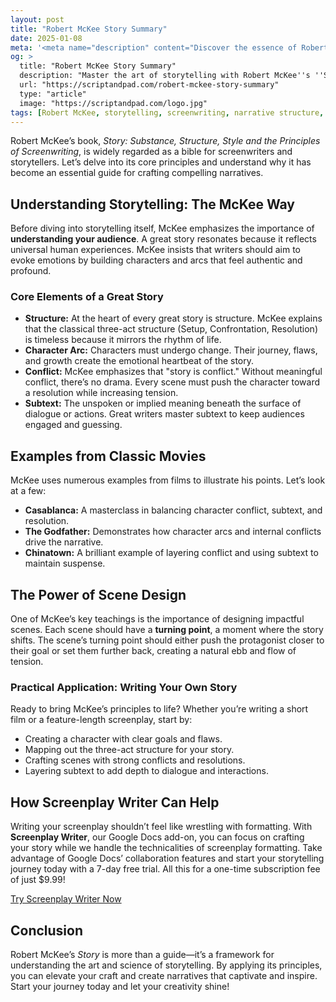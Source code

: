 ```yaml
---
layout: post
title: "Robert McKee Story Summary"
date: 2025-01-08
meta: '<meta name="description" content="Discover the essence of Robert McKee''s ''Story'', the ultimate guide to screenwriting and storytelling. Learn its core principles to elevate your craft."><meta name="keywords" content="Robert McKee, Story summary, screenwriting, storytelling, scriptwriting tips, narrative structure"><meta name="author" content="Screenplay Writer"><meta name="robots" content="index, follow"><link rel="canonical" href="https://scriptandpad.com/robert-mckee-story-summary">'
og: >
  title: "Robert McKee Story Summary"
  description: "Master the art of storytelling with Robert McKee''s ''Story.'' Learn the techniques that redefine screenwriting and create compelling narratives."
  url: "https://scriptandpad.com/robert-mckee-story-summary"
  type: "article"
  image: "https://scriptandpad.com/logo.jpg"
tags: [Robert McKee, storytelling, screenwriting, narrative structure, Story book summary]
---
```

<p>Robert McKee’s book, <em>Story: Substance, Structure, Style and the Principles of Screenwriting</em>, is widely regarded as a bible for screenwriters and storytellers. Let’s delve into its core principles and understand why it has become an essential guide for crafting compelling narratives.</p>

<h2>Understanding Storytelling: The McKee Way</h2>
<p>Before diving into storytelling itself, McKee emphasizes the importance of <strong>understanding your audience</strong>. A great story resonates because it reflects universal human experiences. McKee insists that writers should aim to evoke emotions by building characters and arcs that feel authentic and profound.</p>

<h3>Core Elements of a Great Story</h3>
<ul>
  <li><strong>Structure:</strong> At the heart of every great story is structure. McKee explains that the classical three-act structure (Setup, Confrontation, Resolution) is timeless because it mirrors the rhythm of life.</li>
  <li><strong>Character Arc:</strong> Characters must undergo change. Their journey, flaws, and growth create the emotional heartbeat of the story.</li>
  <li><strong>Conflict:</strong> McKee emphasizes that "story is conflict." Without meaningful conflict, there’s no drama. Every scene must push the character toward a resolution while increasing tension.</li>
  <li><strong>Subtext:</strong> The unspoken or implied meaning beneath the surface of dialogue or actions. Great writers master subtext to keep audiences engaged and guessing.</li>
</ul>

<h2>Examples from Classic Movies</h2>
<p>McKee uses numerous examples from films to illustrate his points. Let’s look at a few:</p>
<ul>
  <li><strong>Casablanca:</strong> A masterclass in balancing character conflict, subtext, and resolution.</li>
  <li><strong>The Godfather:</strong> Demonstrates how character arcs and internal conflicts drive the narrative.</li>
  <li><strong>Chinatown:</strong> A brilliant example of layering conflict and using subtext to maintain suspense.</li>
</ul>

<h2>The Power of Scene Design</h2>
<p>One of McKee’s key teachings is the importance of designing impactful scenes. Each scene should have a <strong>turning point</strong>, a moment where the story shifts. The scene’s turning point should either push the protagonist closer to their goal or set them further back, creating a natural ebb and flow of tension.</p>

<h3>Practical Application: Writing Your Own Story</h3>
<p>Ready to bring McKee’s principles to life? Whether you’re writing a short film or a feature-length screenplay, start by:</p>
<ul>
  <li>Creating a character with clear goals and flaws.</li>
  <li>Mapping out the three-act structure for your story.</li>
  <li>Crafting scenes with strong conflicts and resolutions.</li>
  <li>Layering subtext to add depth to dialogue and interactions.</li>
</ul>

<h2>How Screenplay Writer Can Help</h2>
<p>Writing your screenplay shouldn’t feel like wrestling with formatting. With <strong>Screenplay Writer</strong>, our Google Docs add-on, you can focus on crafting your story while we handle the technicalities of screenplay formatting. Take advantage of Google Docs’ collaboration features and start your storytelling journey today with a 7-day free trial. All this for a one-time subscription fee of just $9.99!</p>

<p><a href="https://workspace.google.com/marketplace/app/screenplay_writer/417536167724" target="_blank">Try Screenplay Writer Now</a></p>

<h2>Conclusion</h2>
<p>Robert McKee’s <em>Story</em> is more than a guide—it’s a framework for understanding the art and science of storytelling. By applying its principles, you can elevate your craft and create narratives that captivate and inspire. Start your journey today and let your creativity shine!</p>
